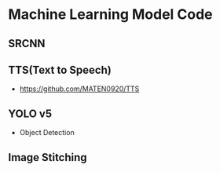 # Machine Learning Model Code
## SRCNN
## TTS(Text to Speech)
- https://github.com/MATEN0920/TTS
## YOLO v5
- Object Detection
## Image Stitching